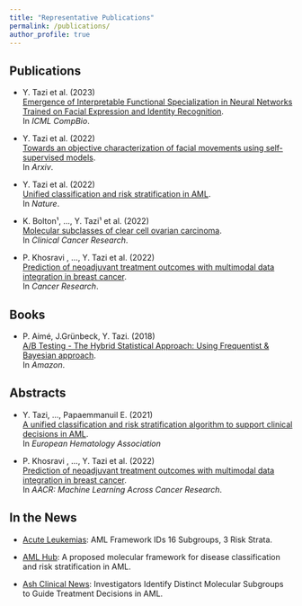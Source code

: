 ```yaml
---
title: "Representative Publications"
permalink: /publications/
author_profile: true
---
```


## Publications

- Y. Tazi et al. (2023) <br> 
  [Emergence of Interpretable Functional Specialization in Neural Networks Trained on Facial Expression and Identity Recognition](https://icml-compbio.github.io/2023/papers/WCBICML2023_paper40.pdf). <br>
  In *ICML CompBio*.

- Y. Tazi et al. (2022) <br> 
  [Towards an objective characterization of facial movements using self-supervised models](https://arxiv.org/abs/2211.08279). <br>
  In *Arxiv*.

- Y. Tazi et al. (2022) <br>
  [Unified classification and risk stratification in AML](https://www.nature.com/articles/s41467-022-32103-8). <br>
  In *Nature*.

- K. Bolton¹, ..., Y. Tazi¹ et al. (2022) <br>
  [Molecular subclasses of clear cell ovarian carcinoma](https://aacrjournals.org/clincancerres/article/doi/10.1158/1078-0432.CCR-21-3817/706955/Molecular-subclasses-of-clear-cell-ovarian). <br>
  In *Clinical Cancer Research*.

- P. Khosravi , ..., Y. Tazi et al. (2022) <br> 
 [Prediction of neoadjuvant treatment outcomes with multimodal data integration in breast cancer](https://aacrjournals.org/cancerres/article/82/12_Supplement/1928/701533). <br>
  In *Cancer Research*.
  
## Books

- P. Aimé, J.Grünbeck, Y. Tazi. (2018) <br>
  [A/B Testing - The Hybrid Statistical Approach: Using Frequentist & Bayesian approach](https://www.amazon.co.uk/Testing-Statistical-Approach-Frequentist-Bayesian/dp/1980408297). <br>
  In *Amazon*.

## Abstracts

- Y. Tazi, ..., Papaemmanuil E. (2021) <br> 
[A unified classification and risk stratification algorithm to support clinical decisions in AML](https://library.ehaweb.org/eha/2021/eha2021-virtual-congress/324541). <br>
In *European Hematology Association*

- P. Khosravi , ..., Y. Tazi et al. (2022) <br> 
 [Prediction of neoadjuvant treatment outcomes with multimodal data integration in breast cancer](https://aacrjournals.org/cancerres/article/82/12_Supplement/1928/701533). <br>
  In *AACR: Machine Learning Across Cancer Research*.

## In the News

- [Acute Leukemias](https://ashpublications.org/ashclinicalnews/news/6513/AML-Framework-IDs-16-Subgroups-3-Risk-Strata?searchresult=1): AML Framework IDs 16 Subgroups, 3 Risk Strata. 

- [AML Hub](https://aml-hub.com/medical-information/a-proposed-molecular-framework-for-disease-classification-and-risk-stratification-in-aml): A proposed molecular framework for disease classification and risk stratification in AML.

- [Ash Clinical News](https://ashpublications.org/ashclinicalnews/news/5690/Investigators-Identify-Distinct-Molecular?searchresult=1): Investigators Identify Distinct Molecular Subgroups to Guide Treatment Decisions in AML. 
      
